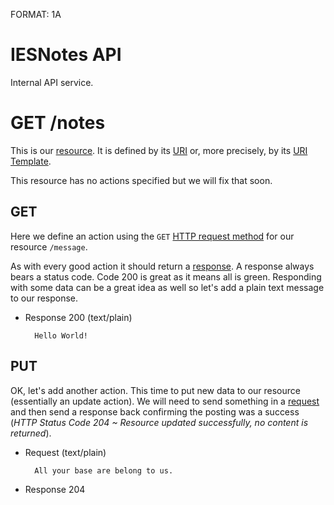 FORMAT: 1A

# IESNotes API
Internal API service.

# GET /notes
This is our [resource](http://www.w3.org/TR/di-gloss/#def-resource). It is
defined by its
[URI](http://www.w3.org/TR/di-gloss/#def-uniform-resource-identifier) or, more
precisely, by its [URI Template](http://tools.ietf.org/html/rfc6570).

This resource has no actions specified but we will fix that soon.

## GET
Here we define an action using the `GET` [HTTP request method](http://www.w3schools.com/tags/ref_httpmethods.asp) for our resource `/message`.

As with every good action it should return a
[response](http://www.w3.org/TR/di-gloss/#def-http-response). A response always
bears a status code. Code 200 is great as it means all is green. Responding
with some data can be a great idea as well so let's add a plain text message to
our response.

+ Response 200 (text/plain)

        Hello World!

## PUT
OK, let's add another action. This time to put new data to our resource
(essentially an update action). We will need to send something in a
[request](http://www.w3.org/TR/di-gloss/#def-http-request) and then send a
response back confirming the posting was a success (_HTTP Status Code 204 ~
Resource updated successfully, no content is returned_).

+ Request (text/plain)

        All your base are belong to us.

+ Response 204
